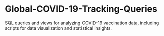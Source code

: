 # Global-COVID-19-Tracking-Queries
SQL queries and views for analyzing COVID-19 vaccination data, including scripts for data visualization and statistical insights.
